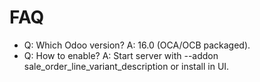 # FAQ

- Q: Which Odoo version? A: 16.0 (OCA/OCB packaged).
- Q: How to enable? A: Start server with --addon sale_order_line_variant_description or install in UI.
